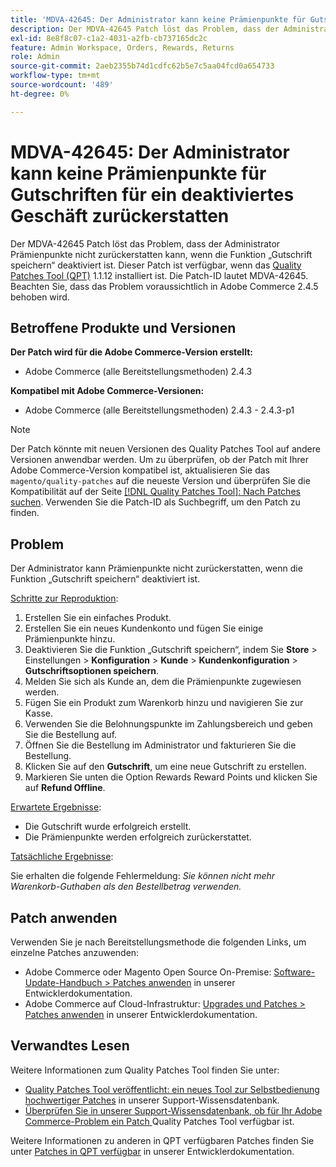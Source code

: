 ```yaml
---
title: 'MDVA-42645: Der Administrator kann keine Prämienpunkte für Gutschriften für ein deaktiviertes Geschäft zurückerstatten'
description: Der MDVA-42645 Patch löst das Problem, dass der Administrator Prämienpunkte nicht zurückerstatten kann, wenn die Funktion „Gutschrift speichern“ deaktiviert ist. Dieser Patch ist verfügbar, wenn das [Quality Patches Tool (QPT)](/help/announcements/adobe-commerce-announcements/magento-quality-patches-released-new-tool-to-self-serve-quality-patches.md) 1.1.12 installiert ist. Die Patch-ID lautet MDVA-42645. Beachten Sie, dass das Problem voraussichtlich in Adobe Commerce 2.4.5 behoben wird.
exl-id: 8e8f8c07-c1a2-4031-a2fb-cb737165dc2c
feature: Admin Workspace, Orders, Rewards, Returns
role: Admin
source-git-commit: 2aeb2355b74d1cdfc62b5e7c5aa04fcd0a654733
workflow-type: tm+mt
source-wordcount: '489'
ht-degree: 0%

---
```


# MDVA-42645: Der Administrator kann keine Prämienpunkte für Gutschriften für ein deaktiviertes Geschäft zurückerstatten

Der MDVA-42645 Patch löst das Problem, dass der Administrator Prämienpunkte nicht zurückerstatten kann, wenn die Funktion „Gutschrift speichern“ deaktiviert ist. Dieser Patch ist verfügbar, wenn das [Quality Patches Tool (QPT)](/help/announcements/adobe-commerce-announcements/magento-quality-patches-released-new-tool-to-self-serve-quality-patches.md) 1.1.12 installiert ist. Die Patch-ID lautet MDVA-42645. Beachten Sie, dass das Problem voraussichtlich in Adobe Commerce 2.4.5 behoben wird.

## Betroffene Produkte und Versionen

**Der Patch wird für die Adobe Commerce-Version erstellt:**

* Adobe Commerce (alle Bereitstellungsmethoden) 2.4.3

**Kompatibel mit Adobe Commerce-Versionen:**

* Adobe Commerce (alle Bereitstellungsmethoden) 2.4.3 - 2.4.3-p1

>[!NOTE]
>
>Der Patch könnte mit neuen Versionen des Quality Patches Tool auf andere Versionen anwendbar werden. Um zu überprüfen, ob der Patch mit Ihrer Adobe Commerce-Version kompatibel ist, aktualisieren Sie das `magento/quality-patches` auf die neueste Version und überprüfen Sie die Kompatibilität auf der Seite [[!DNL Quality Patches Tool]: Nach Patches suchen](https://experienceleague.adobe.com/tools/commerce-quality-patches/index.html?lang=de). Verwenden Sie die Patch-ID als Suchbegriff, um den Patch zu finden.

## Problem

Der Administrator kann Prämienpunkte nicht zurückerstatten, wenn die Funktion „Gutschrift speichern“ deaktiviert ist.

<u>Schritte zur Reproduktion</u>:

1. Erstellen Sie ein einfaches Produkt.
1. Erstellen Sie ein neues Kundenkonto und fügen Sie einige Prämienpunkte hinzu.
1. Deaktivieren Sie die Funktion „Gutschrift speichern“, indem Sie **Store** > Einstellungen > **Konfiguration** > **Kunde** > **Kundenkonfiguration** > **Gutschriftsoptionen speichern**.
1. Melden Sie sich als Kunde an, dem die Prämienpunkte zugewiesen werden.
1. Fügen Sie ein Produkt zum Warenkorb hinzu und navigieren Sie zur Kasse.
1. Verwenden Sie die Belohnungspunkte im Zahlungsbereich und geben Sie die Bestellung auf.
1. Öffnen Sie die Bestellung im Administrator und fakturieren Sie die Bestellung.
1. Klicken Sie auf den **Gutschrift**, um eine neue Gutschrift zu erstellen.
1. Markieren Sie unten die Option Rewards Reward Points und klicken Sie auf **Refund Offline**.

<u>Erwartete Ergebnisse</u>:

* Die Gutschrift wurde erfolgreich erstellt.
* Die Prämienpunkte werden erfolgreich zurückerstattet.

<u>Tatsächliche Ergebnisse</u>:

Sie erhalten die folgende Fehlermeldung: *Sie können nicht mehr Warenkorb-Guthaben als den Bestellbetrag verwenden.*

## Patch anwenden

Verwenden Sie je nach Bereitstellungsmethode die folgenden Links, um einzelne Patches anzuwenden:

* Adobe Commerce oder Magento Open Source On-Premise: [Software-Update-Handbuch > Patches anwenden](https://experienceleague.adobe.com/de/docs/commerce-operations/tools/quality-patches-tool/usage) in unserer Entwicklerdokumentation.
* Adobe Commerce auf Cloud-Infrastruktur: [Upgrades und Patches > Patches anwenden](https://experienceleague.adobe.com/de/docs/commerce-cloud-service/user-guide/develop/upgrade/apply-patches) in unserer Entwicklerdokumentation.

## Verwandtes Lesen

Weitere Informationen zum Quality Patches Tool finden Sie unter:

* [Quality Patches Tool veröffentlicht: ein neues Tool zur Selbstbedienung hochwertiger Patches](/help/announcements/adobe-commerce-announcements/magento-quality-patches-released-new-tool-to-self-serve-quality-patches.md) in unserer Support-Wissensdatenbank.
* [Überprüfen Sie in unserer Support-Wissensdatenbank, ob für Ihr Adobe Commerce-Problem ein Patch ](/help/support-tools/patches-available-in-qpt-tool/check-patch-for-magento-issue-with-magento-quality-patches.md) Quality Patches Tool verfügbar ist.

Weitere Informationen zu anderen in QPT verfügbaren Patches finden Sie unter [Patches in QPT verfügbar](https://experienceleague.adobe.com/tools/commerce-quality-patches/index.html?lang=de) in unserer Entwicklerdokumentation.
